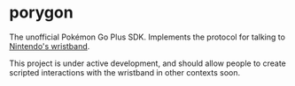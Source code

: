 # porygon

The unofficial Pokémon Go Plus SDK. Implements the protocol for talking to 
[Nintendo's wristband](https://www.amazon.com/dp/B01H482N6E).

This project is under active development, and should allow people to create
scripted interactions with the wristband in other contexts soon.
